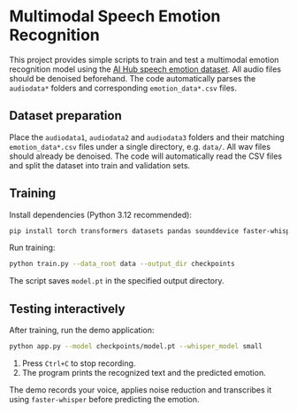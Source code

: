 # Multimodal Speech Emotion Recognition

This project provides simple scripts to train and test a multimodal emotion recognition model using the [AI Hub speech emotion dataset](https://aihub.or.kr/aihubdata/data/view.do?dataSetSn=637).  All audio files should be denoised beforehand.  The code automatically parses the `audiodata*` folders and corresponding `emotion_data*.csv` files.

## Dataset preparation

Place the `audiodata1`, `audiodata2` and `audiodata3` folders and their matching `emotion_data*.csv` files under a single directory, e.g. `data/`.  All wav files should already be denoised.
The code will automatically read the CSV files and split the dataset into train and validation sets.

## Training

Install dependencies (Python 3.12 recommended):

```bash
pip install torch transformers datasets pandas sounddevice faster-whisper tqdm noisereduce
```

Run training:

```bash
python train.py --data_root data --output_dir checkpoints
```

The script saves `model.pt` in the specified output directory.

## Testing interactively

After training, run the demo application:

```bash
python app.py --model checkpoints/model.pt --whisper_model small
```

1. Press `Ctrl+C` to stop recording.
2. The program prints the recognized text and the predicted emotion.

The demo records your voice, applies noise reduction and transcribes it using `faster-whisper` before predicting the emotion.
